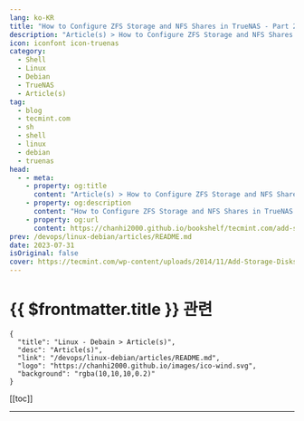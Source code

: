 ```yaml
---
lang: ko-KR
title: "How to Configure ZFS Storage and NFS Shares in TrueNAS - Part 2"
description: "Article(s) > How to Configure ZFS Storage and NFS Shares in TrueNAS - Part 2"
icon: iconfont icon-truenas
category: 
  - Shell
  - Linux
  - Debian
  - TrueNAS
  - Article(s)
tag: 
  - blog
  - tecmint.com
  - sh
  - shell
  - linux
  - debian
  - truenas
head:
  - - meta:
    - property: og:title
      content: "Article(s) > How to Configure ZFS Storage and NFS Shares in TrueNAS - Part 2"
    - property: og:description
      content: "How to Configure ZFS Storage and NFS Shares in TrueNAS - Part 2"
    - property: og:url
      content: https://chanhi2000.github.io/bookshelf/tecmint.com/add-storage-disks-to-truenas-server.html
prev: /devops/linux-debian/articles/README.md
date: 2023-07-31
isOriginal: false
cover: https://tecmint.com/wp-content/uploads/2014/11/Add-Storage-Disks-to-TrueNAS.png
---
```


# {{ $frontmatter.title }} 관련

```component VPCard
{
  "title": "Linux - Debain > Article(s)",
  "desc": "Article(s)",
  "link": "/devops/linux-debian/articles/README.md",
  "logo": "https://chanhi2000.github.io/images/ico-wind.svg",
  "background": "rgba(10,10,10,0.2)"
}
```

[[toc]]

---

<SiteInfo
  name="How to Configure ZFS Storage and NFS Shares in TrueNAS - Part 2"
  desc="In this article, we will cover the configuration of TrueNAS to set up ZFS storage disks and enable NFS share on TrueNAS to share on Unix and Windows systems."
  url="https://tecmint.com/add-storage-disks-to-truenas-server"
  logo="https://tecmint.com/wp-content/uploads/2020/07/favicon.ico"
  preview="https://tecmint.com/wp-content/uploads/2014/11/Add-Storage-Disks-to-TrueNAS.png"/>

<!-- TODO: 작성 -->
